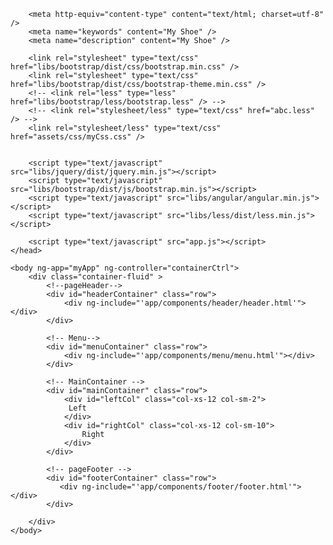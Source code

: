 <!DOCTYPE html>
<html>
	<head>
		<title>My Shoe</title>

		<meta http-equiv="content-type" content="text/html; charset=utf-8" />
		<meta name="keywords" content="My Shoe" />
		<meta name="description" content="My Shoe" />

		<link rel="stylesheet" type="text/css" href="libs/bootstrap/dist/css/bootstrap.min.css" />
		<link rel="stylesheet" type="text/css" href="libs/bootstrap/dist/css/bootstrap-theme.min.css" />	
		<!-- <link rel="less" type="less"  href="libs/bootstrap/less/bootstrap.less" /> -->
		<!-- <link rel="stylesheet/less" type="text/css" href="abc.less" /> -->
		<link rel="stylesheet/less" type="text/css" href="assets/css/myCss.css" />

		
		<script type="text/javascript" src="libs/jquery/dist/jquery.min.js"></script>
		<script type="text/javascript" src="libs/bootstrap/dist/js/bootstrap.min.js"></script>
		<script type="text/javascript" src="libs/angular/angular.min.js"></script>
		<script type="text/javascript" src="libs/less/dist/less.min.js"></script>
		
		<script type="text/javascript" src="app.js"></script>
	</head>

	<body ng-app="myApp" ng-controller="containerCtrl">
		<div class="container-fluid" >
			<!--pageHeader-->
		    <div id="headerContainer" class="row">
		    	<div ng-include="'app/components/header/header.html'"></div>
		    </div>

		    <!-- Menu-->
		    <div id="menuContainer" class="row">
		    	<div ng-include="'app/components/menu/menu.html'"></div>
		    </div>

		    <!-- MainContainer -->
		    <div id="mainContainer" class="row">
		        <div id="leftCol" class="col-xs-12 col-sm-2">
		         Left
		        </div>		       
		        <div id="rightCol" class="col-xs-12 col-sm-10">
		        	Right
		        </div>
		    </div>

		    <!-- pageFooter -->
		    <div id="footerContainer" class="row">  
		       <div ng-include="'app/components/footer/footer.html'"></div>
		    </div>

		</div>
	</body>
</html>
